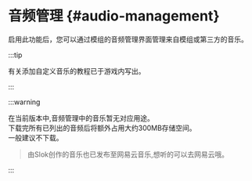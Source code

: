 # 音频管理 {#audio-management}

启用此功能后，您可以通过模组的音频管理界面管理来自模组或第三方的音乐。

:::tip

有关添加自定义音乐的教程已于游戏内写出。

:::

:::warning

在当前版本中,音频管理中的音乐暂无对应用途。\
下载完所有已列出的音频后将额外占用大约300MB存储空间。\
一般建议不下载。

> 由Slok创作的音乐也已发布至网易云音乐,想听的可以去网易云哦。

:::